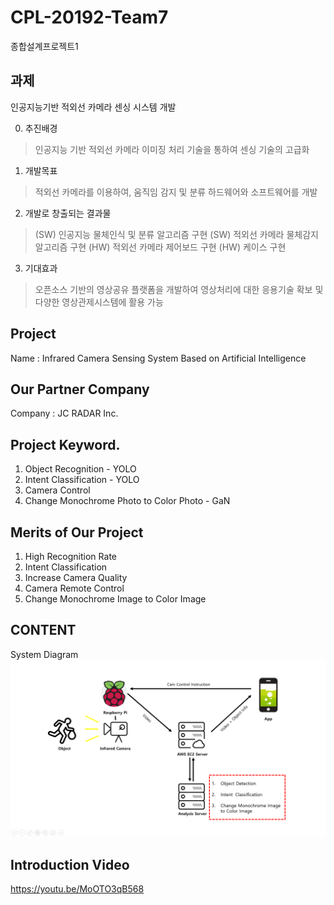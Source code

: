 # CPL-20192-Team7
종합설계프로젝트1

## 과제
인공지능기반 적외선 카메라 센싱 시스템 개발

0. 추진배경
> 인공지능 기반 적외선 카메라 이미징 처리 기술을 통하여 센싱 기술의 고급화

1. 개발목표
> 적외선 카메라를 이용하여, 움직임 감지 및 분류 하드웨어와 소프트웨어를 개발

2. 개발로 창출되는 결과물
> (SW) 인공지능 물체인식 및 분류 알고리즘 구현 
> (SW) 적외선 카메라 물체감지 알고리즘 구현
> (HW) 적외선 카메라 제어보드 구현
> (HW) 케이스 구현

3. 기대효과
> 오픈소스 기반의 영상공유 플랫폼을 개발하여 영상처리에 대한 응용기술 확보 및 다양한 영상관제시스템에 활용 가능

## Project
Name : Infrared Camera Sensing System Based on Artificial Intelligence

## Our Partner Company
Company : JC RADAR Inc.

## Project Keyword.
1. Object Recognition - YOLO
2. Intent Classification  - YOLO
3. Camera Control
4. Change Monochrome Photo to Color Photo - GaN

## Merits of Our Project
1. High Recognition Rate
2. Intent Classification
3. Increase Camera Quality
4. Camera Remote Control
5. Change Monochrome Image to Color Image

## CONTENT
System Diagram
![image](https://github.com/Azderica/CPL-20162-Team7/blob/master/image/overview.png)

## Introduction Video
https://youtu.be/MoOTO3qB568
